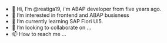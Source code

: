 - 👋 Hi, I’m @reatiga19, i'm ABAP developer from five years ago.
- 👀 I’m interested in frontend and ABAP busisness
- 🌱 I’m currently learning SAP Fiori UI5.
- 💞️ I’m looking to collaborate on ...
- 📫 How to reach me ...

<!---
reatiga19/reatiga19 is a ✨ special ✨ repository because its `README.md` (this file) appears on your GitHub profile.
You can click the Preview link to take a look at your changes.
--->
